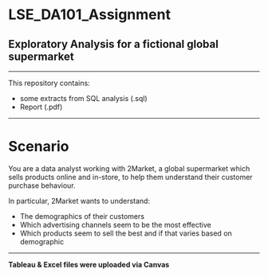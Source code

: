 # LSE_DA101_Assignment
## Exploratory Analysis for a fictional global supermarket

-------------------------

This repository contains:

- some extracts from SQL analysis (.sql)
- Report (.pdf)

-------------------------

# Scenario

You are a data analyst working with 2Market, a global supermarket which sells products online and in-store, to help them understand their customer purchase behaviour. 

In particular, 2Market wants to understand:

- The demographics of their customers 
- Which advertising channels seem to be the most effective
- Which products seem to sell the best and if that varies based on demographic

-------------------------

**Tableau & Excel files were uploaded via Canvas**
